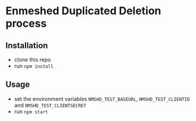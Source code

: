 # Enmeshed Duplicated Deletion process

## Installation

- clone this repo
- run `npm install`

## Usage

- set the environment variables `NMSHD_TEST_BASEURL`, `NMSHD_TEST_CLIENTID` and `NMSHD_TEST_CLIENTSECRET`
- run `npm start`
